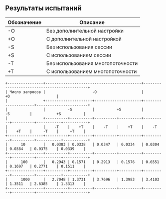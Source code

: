 ## Результаты испытаний

| Обозначение | Описание                          |
|-------------|-----------------------------------|
| -O          | Без дополнительной настройки      |
| +O          | С дополнительной настройкой       |
| -S          | Без использования сессии          |
| +S          | С использованием сессии           |
| -T          | Без использования многопоточности |
| +T          | С использованием многопоточности  |


```text
+----------------+-------------------------------------------+---------------------------------------------+
| Число запросов |                     -O                    |                      +O                     |
|                +---------------------+---------------------+---------------------+-----------------------+
|                |          -S         |          +S         |          -S         |           +S          |
|                +----------+----------+----------+----------+----------+----------+-----------+-----------+
|                |    -T    |    +T    |    -T    |    +T    |    -T    |    +T    |     -T    |     +T    |
+----------------+----------+----------+----------+----------+----------+----------+-----------+-----------+
|      10        |   0.0383 | 0.0338   | 0.0347   | 0.0334   | 0.0304   | 0.0384   | 0.0375    | 0.0339    |
+----------------+----------+----------+----------+----------+----------+----------+-----------+-----------+
|      100       |   0.2943 | 0.1571   | 0.2913   | 0.1576   | 0.6551   | 0.1697   | 0.2771    | 0.1511    |
+----------------+----------+----------+----------+----------+----------+----------+-----------+-----------+
|      1000      |   2.7048 | 1.3731   | 3.7696   | 1.3983   | 3.4103   | 1.3511   | 2.6385    | 1.3313    |
+----------------+----------+----------+----------+----------+----------+----------+-----------+-----------+
```
